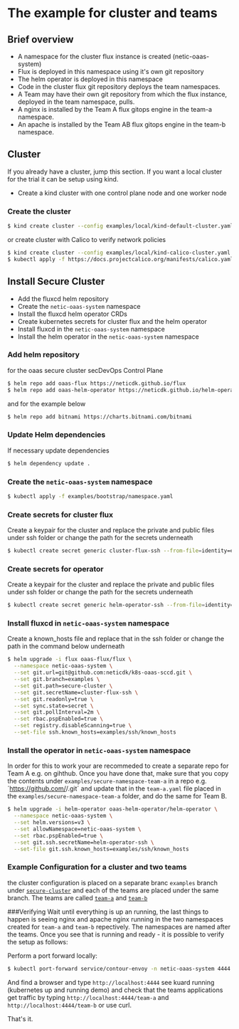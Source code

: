 # The example for cluster and teams

## Brief overview

- A namespace for the cluster flux instance is created (netic-oaas-system)
- Flux is deployed in this namespace using it's own git repository
- The helm operator is deployed in this namespace
- Code in the cluster flux git repository deploys the team namespaces.
- A Team may have their own git repository from which the flux instance, deployed in the team namespace, pulls.
- A nginx is installed by the Team A flux gitops engine in the team-a namespace.
- An apache is installed by the Team AB flux gitops engine in the team-b namespace.

## Cluster
If you already have a cluster, jump this section.
If you want a local cluster for the trial it can be setup using kind.
- Create a kind cluster with one control plane node and one worker node

### Create the cluster

```bash
$ kind create cluster --config examples/local/kind-default-cluster.yaml --name oaas-sccd
```

or create cluster with Calico to verify network policies

```bash
$ kind create cluster --config examples/local/kind-calico-cluster.yaml --name oaas-sccd
$ kubectl apply -f https://docs.projectcalico.org/manifests/calico.yaml
```

## Install Secure Cluster
- Add the fluxcd helm repository
- Create the `netic-oaas-system` namespace
- Install the fluxcd helm operator CRDs
- Create kubernetes secrets for cluster flux and the helm operator
- Install fluxcd in the `netic-oaas-system` namespace
- Install the helm operator in the `netic-oaas-system` namespace

### Add helm repository
for the oaas secure cluster secDevOps Control Plane
```bash
$ helm repo add oaas-flux https://neticdk.github.io/flux
$ helm repo add oaas-helm-operator https://neticdk.github.io/helm-operator
```
and for the example below
```bash
$ helm repo add bitnami https://charts.bitnami.com/bitnami
```

### Update Helm dependencies
If necessary update dependencies
```bash
$ helm dependency update .
```

### Create the `netic-oaas-system` namespace

```bash
$ kubectl apply -f examples/bootstrap/namespace.yaml
```

### Create secrets for cluster flux

Create a keypair for the cluster and replace the private and public files under ssh folder or change the path for the secrets underneath

```bash
$ kubectl create secret generic cluster-flux-ssh --from-file=identity=examples/ssh/cluster --namespace netic-oaas-system
```

### Create secrets for operator

Create a keypair for the cluster and replace the private and public files under ssh folder or change the path for the secrets underneath

```bash
$ kubectl create secret generic helm-operator-ssh --from-file=identity=examples/ssh/operator --namespace netic-oaas-system
```

### Install fluxcd in `netic-oaas-system` namespace

Create a known_hosts file and replace that in the ssh folder or change the path in the command below underneath

```bash
$ helm upgrade -i flux oaas-flux/flux \
  --namespace netic-oaas-system \
  --set git.url=git@github.com:neticdk/k8s-oaas-sccd.git \
  --set git.branch=examples \
  --set git.path=secure-cluster \
  --set git.secretName=cluster-flux-ssh \
  --set git.readonly=true \
  --set sync.state=secret \
  --set git.pollInterval=2m \
  --set rbac.pspEnabled=true \
  --set registry.disableScanning=true \
  --set-file ssh.known_hosts=examples/ssh/known_hosts
```

### Install the operator in `netic-oaas-system` namespace
In order for this to work your are recommeded to create a separate repo for Team A e.g. on gihthub. Once you have done that, make sure that you copy the contents under `examples/secure-namespace-team-a` in a repo e.g. ´https://github.com/<user>/<team-a-repo>.git´ and update that in the `team-a.yaml` file placed in the `examples/secure-namespace-team-a` folder, and do the same for Team B.

```bash
$ helm upgrade -i helm-operator oaas-helm-operator/helm-operator \
  --namespace netic-oaas-system \
  --set helm.versions=v3 \
  --set allowNamespace=netic-oaas-system \
  --set rbac.pspEnabled=true \
  --set git.ssh.secretName=helm-operator-ssh \
  --set-file git.ssh.known_hosts=examples/ssh/known_hosts
```

### Example Configuration for a cluster and two teams
the cluster configuration is placed on a separate branc `examples` branch under [`secure-cluster`](https://github.com/neticdk/k8s-oaas-sccd/tree/examples/secure-cluster) and each of the teams are placed under the same branch. 
The teams are called [`team-a`](https://github.com/neticdk/k8s-oaas-sccd/tree/examples/secure-namespace-team-a) and [`team-b`](https://github.com/neticdk/k8s-oaas-sccd/tree/examples/secure-namespace-team-b)

###Verifying
Wait until everything is up an running, the last things to happen is seeing nginx and apache nginx running in the two namespaces created for `team-a` and `team-b` repectively. The namespaces are named after the teams. Once you see that is running and ready - it is possible to verify the setup as follows:

Perform a port forward locally:
```bash
$ kubectl port-forward service/contour-envoy -n netic-oaas-system 4444:80
```

And find a browser and type `http://localhost:4444` see kuard running (kubernetes up and running demo)
and check that the teams applications get traffic by typing `http://localhost:4444/team-a` and `http://localhost:4444/team-b` or use curl.

That's it.
